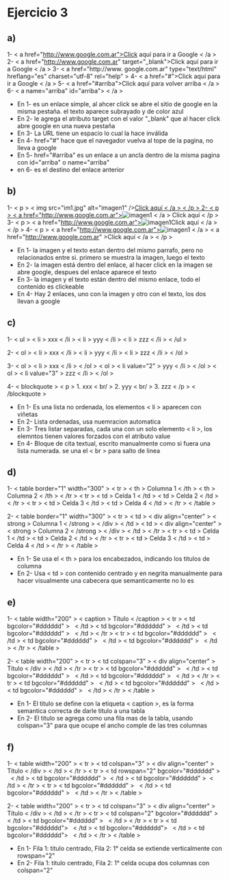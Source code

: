 # Ejercicio 3
## a) 
  1- < a href="http://www.google.com.ar">Click aquí para ir a Google < /a >
  2- < a href="http://www.google.com.ar" target="_blank">Click aquí para ir a Google < /a >
  3- < a href="http://www. google.com.ar" type="text/html" hreflang="es" charset="utf-8" rel="help" >
  4- < a href="#">Click aquí para ir a Google < /a >
  5- < a href="#arriba">Click aquí para volver arriba < /a >
  6- < a name="arriba" id="arriba"> < /a >

  - En 1- es un enlace simple, al ahcer click se abre el sitio de google en la misma pestaña. el texto aparece subrayado y de color azul
  - En 2- le agrega el atributo target con el valor "_blank" que al hacer click abre google en una nueva pestaña
  - En 3- La URL tiene un espacio lo cual la hace inválida
  - En 4- href="#" hace que el navegador vuelva al tope de la pagina, no lleva a google
  - En 5- href="#arriba" es un enlace a un ancla dentro de la misma pagina con id="arriba" o name="arriba"
  - en 6- es el destino del enlace anterior

## b)
  1- < p > < img src="im1.jpg" alt="imagen1" /><a href="http://www.google.com.ar">Click aquí < /a > < /p >
  2- < p > < a href="http://www.google.com.ar"><img src="im1.jpg" alt="imagen1" /> < /a > Click aquí < /p >
  3- < p > < a href="http://www.google.com.ar"><img src="im1.jpg" alt="imagen1" />Click aquí < /a > < /p >
  4- < p > < a href="http://www.google.com.ar"><img src="im1.jpg" alt="imagen1" /> < /a > < a href="http://www.google.com.ar" >Click aquí < /a > < /p >

  - En 1- la imagen y el texto estan dentro del mismo parrafo, pero no relacionados entre si. primero se muestra la imagen, luego el texto
  - En 2- la imagen está dentro del enlace, al hacer click en la imagen se abre google, despues del enlace aparece el texto
  - En 3- la imagen y el texto están dentro del mismo enlace, todo el contenido es clickeable
  - En 4- Hay 2 enlaces, uno con la imagen y otro con el texto, los dos llevan a google

## c) 
  1- < ul >
      < li > xxx < /li >
      < li > yyy < /li >
      < li > zzz < /li >
    < /ul >

  2-  < ol >
        < li > xxx < /li >
        < li > yyy < /li >
        < li > zzz < /li >
      < /ol >

  3- < ol >
        < li > xxx < /li >
        < /ol >
        < ol >
        < li value="2" > yyy < /li >
        < /ol >
        < ol >
        < li value="3" > zzz < /li >
     < /ol >

  4- < blockquote >
        < p > 1. xxx < br/ > 2. yyy < br/ > 3. zzz < /p >
     < /blockquote >


  - En 1- Es una lista no ordenada, los elementos < li > aparecen con viñetas
  - En 2- Lista ordenadas, usa nuemracion automatica
  - En 3- Tres listar separadas, cada una con un solo elemento < li >, los elemntos tienen valores forzados con el atributo value
  - En 4- Bloque de cita textual, escrito manualmente como si fuera una lista numerada. se una el < br > para salto de linea


## d) 
  1- < table border="1" width="300" >
        < tr >
          < th > Columna 1 < /th >
          < th > Columna 2 < /th >
        < /tr >
        < tr >
          < td > Celda 1 < /td >
          < td > Celda 2 < /td >
        < /tr >
        < tr >
          < td > Celda 3 < /td >
          < td > Celda 4 < /td >
        < /tr >
     < /table >


  2- < table border="1" width="300" >
      < tr >
        < td > < div align="center" > < strong > Columna 1 < /strong > < /div > < /td >
        < td > < div align="center" > < strong > Columna 2 < /strong > < /div > < /td >
      < /tr >
      < tr >
        < td > Celda 1 < /td >
        < td > Celda 2 < /td >
      < /tr >
      < tr >
        < td > Celda 3 < /td >
        < td > Celda 4 < /td >
      < /tr >
    < /table >

- En 1- Se usa el < th > para los encabezados, indicando los titulos de columna
- En 2- Usa < td > con contenido centrado y en negrita manualmente para hacer visualmente una cabecera que semanticamente no lo es

## e) 
  1- < table width="200" >
        < caption > Título < /caption >
        < tr >
          < td bgcolor="#dddddd" > &nbsp; < /td >
          < td bgcolor="#dddddd" > &nbsp; < /td >
          < td bgcolor="#dddddd" > &nbsp; < /td >
        < /tr >
        < tr >
          < td bgcolor="#dddddd" > &nbsp; < /td >
          < td bgcolor="#dddddd" > &nbsp; < /td >
          < td bgcolor="#dddddd" > &nbsp; < /td >
        < /tr >
     < /table >

  2- < table width="200" >
        < tr >
          < td colspan="3" > < div align="center" > Título < /div > < /td >
        < /tr >
        < tr >
          < td bgcolor="#dddddd" > &nbsp; < /td >
          < td bgcolor="#dddddd" > &nbsp; < /td >
          < td bgcolor="#dddddd" > &nbsp; < /td >
        < /tr >
        < tr >
          < td bgcolor="#dddddd" > &nbsp; < /td >
          < td bgcolor="#dddddd" > &nbsp; < /td >
          < td bgcolor="#dddddd" > &nbsp; < /td >
        < /tr >
    < /table >

  - En 1- El titulo se define con la etiqueta < caption >, es la forma semantica correcta de darle titulo a una tabla
  - En 2- El titulo se agrega como una fila mas de la tabla, usando colspan="3" para que ocupe el ancho comple de las tres columnas


## f)
  1- < table width="200" >
        < tr >
          < td colspan="3" > < div align="center" > Título < /div > < /td >
        < /tr >
        < tr >
          < td rowspan="2" bgcolor="#dddddd" > &nbsp; < /td >
          < td bgcolor="#dddddd" >&nbsp; < /td >
          < td bgcolor="#dddddd" >&nbsp; < /td >
        < /tr >
        < tr >
          < td bgcolor="#dddddd" > &nbsp; < /td >
          < td bgcolor="#dddddd" > &nbsp; < /td >
        < /tr >
      < /table >

  2- < table width="200" >
        < tr >
          < td colspan="3" > < div align="center" > Título < /div > < /td >
        < /tr >
        < tr >
          < td colspan="2" bgcolor="#dddddd" > &nbsp; < /td >
          < td bgcolor="#dddddd" > &nbsp; < /td >
        < /tr >
        < tr >
          < td bgcolor="#dddddd"> &nbsp; < /td >
          < td bgcolor="#dddddd"> &nbsp; < /td >
          < td bgcolor="#dddddd"> &nbsp; < /td >
        < /tr >
      < /table >

  - En 1- Fila 1: titulo centrado, Fila 2: 1° celda se extiende verticalmente con rowspan="2"
  - En 2- Fila 1: titulo centrado, Fila 2: 1° celda ocupa dos columnas con colspan="2"














    





    
